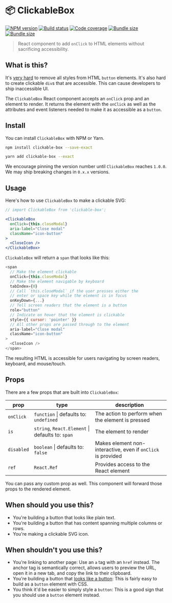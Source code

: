 # 📦 ClickableBox

[![NPM version](https://badgen.net/npm/v/clickable-box)](https://www.npmjs.com/package/clickable-box) [![Build status](https://badgen.net/travis/danoc/clickable-box)](https://travis-ci.com/danoc/clickable-box) [![Code coverage](https://badgen.net/codecov/c/github/danoc/clickable-box)](https://codecov.io/gh/danoc/clickable-box) [![Bundle size](https://badgen.net/bundlephobia/min/clickable-box?label=size)](https://bundlephobia.com/result?p=clickable-box) [![Bundle size](https://badgen.net/bundlephobia/minzip/clickable-box?label=gzip%20size)](https://bundlephobia.com/result?p=clickable-box)

> React component to add `onClick` to HTML elements without sacrificing accessibility.

## What is this?

It's [very hard](https://www.scottohara.me/blog/2018/10/03/clickable-box-buttons.html) to remove all styles from HTML `button` elements. It's also hard to create clickable `div`s that are accessible. This can cause developers to ship inaccessible UI.

The `ClickableBox` React component accepts an `onClick` prop and an element to render. It returns the element with the `onClick` as well as the attributes and event listeners needed to make it as accessible as a `button`.

## Install

You can install `ClickableBox` with NPM or Yarn.

```bash
npm install clickable-box --save-exact
```

```bash
yarn add clickable-box --exact
```

We encourage pinning the version number until `ClickableBox` reaches `1.0.0`. We may ship breaking changes in `0.x.x` versions.

## Usage

Here's how to use `ClickableBox` to make a clickable SVG:

```jsx
// import ClickableBox from 'clickable-box';

<ClickableBox
  onClick={this.closeModal}
  aria-label="Close modal"
  className="icon-button"
>
  <CloseIcon />
</ClickableBox>
```

`ClickableBox` will return a `span` that looks like this:

```js
<span
  // Make the element clickable
  onClick={this.closeModal}
  // Make the element navigable by keyboard
  tabIndex={0}
  // Call `this.closeModal` if the user presses either the
  // enter or space key while the element is in focus
  onKeyDown={...}
  // Tell screen readers that the element is a button
  role="button"
  // Indicate on hover that the element is clickable
  style={{ cursor: 'pointer' }}
  // All other props are passed through to the element
  aria-label="Close modal"
  className="icon-button"
>
  <CloseIcon />
</span>
```

The resulting HTML is accessible for users navigating by screen readers, keyboard, and mouse/touch.

## Props

There are a few props that are built into `ClickableBox`:

| prop       | type                                             | description                                                  |
| ---------- | ------------------------------------------------ | ------------------------------------------------------------ |
| `onClick`  | `function` \| defaults to: `undefined`           | The action to perform when the element is pressed            |
| `is`       | `string`, `React.Element` \| defaults to: `span` | The element to render                                        |
| `disabled` | `boolean` \| defaults to: `false`                | Makes element non-interactive, even if `onClick` is provided |
| `ref`      | `React.Ref`                                      | Provides access to the React element                         |

You can pass any custom prop as well. This component will forward those props to the rendered element.

## When should you use this?

- You're building a button that looks like plain text.
- You're building a button that has content spanning multiple columns or rows.
- You're making a clickable SVG icon.

## When shouldn't you use this?

- You're linking to another page: Use an `a` tag with an `href` instead. The anchor tag is semantically correct, allows users to preview the URL, open it in a new tab, and copy the link to their clipboard.
- You're building a button that [looks like a button](https://getbootstrap.com/docs/4.0/components/buttons/#examples): This is fairly easy to build as a `button` element with CSS.
- You think it'd be easier to simply style a `button`: This is a good sign that you should use a `button` element instead.
